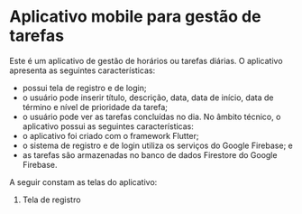 # Aplicativo mobile para gestão de tarefas

Este é um aplicativo de gestão de horários ou tarefas diárias. O aplicativo apresenta as seguintes características:
- possui tela de registro e de login;
- o usuário pode inserir título, descrição, data, data de início, data de término e nível de prioridade da tarefa;
- o usuário pode ver as tarefas concluídas no dia.
No âmbito técnico, o aplicativo possui as seguintes características:
- o aplicativo foi criado com o framework Flutter;
- o sistema de registro e de login utiliza os serviços do Google Firebase; e
- as tarefas são armazenadas no banco de dados Firestore do Google Firebase.

A seguir constam as telas do aplicativo:

1. Tela de registro
